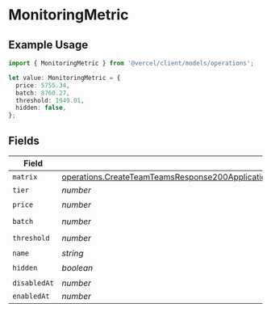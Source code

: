 # MonitoringMetric

## Example Usage

```typescript
import { MonitoringMetric } from '@vercel/client/models/operations';

let value: MonitoringMetric = {
  price: 5755.34,
  batch: 8760.27,
  threshold: 1949.01,
  hidden: false,
};
```

## Fields

| Field        | Type                                                                                                                                                                                                                                   | Required           | Description |
| ------------ | -------------------------------------------------------------------------------------------------------------------------------------------------------------------------------------------------------------------------------------- | ------------------ | ----------- |
| `matrix`     | [operations.CreateTeamTeamsResponse200ApplicationJSONResponseBodyBillingInvoiceItemsMonitoringMetricMatrix](../../models/operations/createteamteamsresponse200applicationjsonresponsebodybillinginvoiceitemsmonitoringmetricmatrix.md) | :heavy_minus_sign: | N/A         |
| `tier`       | _number_                                                                                                                                                                                                                               | :heavy_minus_sign: | N/A         |
| `price`      | _number_                                                                                                                                                                                                                               | :heavy_check_mark: | N/A         |
| `batch`      | _number_                                                                                                                                                                                                                               | :heavy_check_mark: | N/A         |
| `threshold`  | _number_                                                                                                                                                                                                                               | :heavy_check_mark: | N/A         |
| `name`       | _string_                                                                                                                                                                                                                               | :heavy_minus_sign: | N/A         |
| `hidden`     | _boolean_                                                                                                                                                                                                                              | :heavy_check_mark: | N/A         |
| `disabledAt` | _number_                                                                                                                                                                                                                               | :heavy_minus_sign: | N/A         |
| `enabledAt`  | _number_                                                                                                                                                                                                                               | :heavy_minus_sign: | N/A         |
